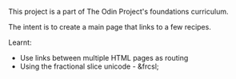 This project is a part of The Odin Project's foundations curriculum.

The intent is to create a main page that links to a few recipes.

Learnt:

- Use links between multiple HTML pages as routing
- Using the fractional slice unicode - &frcsl;

